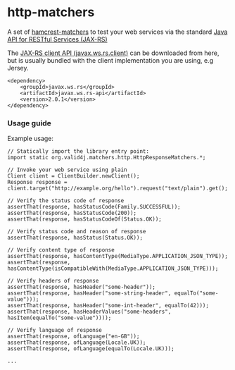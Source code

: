 http-matchers
=============

A set of [hamcrest-matchers](http://hamcrest.org/JavaHamcrest/) to test 
your web services via the standard [Java API for RESTful Services (JAX-RS)](https://jax-rs-spec.java.net/)

The [JAX-RS client API (javax.ws.rs.client)](https://docs.oracle.com/javaee/7/api/index.html?javax/ws/rs/client/package-summary.html)
can be downloaded from here, but is usually bundled with the client implementation you are using, e.g Jersey.

    <dependency>
	    <groupId>javax.ws.rs</groupId>
	    <artifactId>javax.ws.rs-api</artifactId>
	    <version>2.0.1</version>
    </dependency>

### Usage guide

Example usage:

    // Statically import the library entry point:
    import static org.valid4j.matchers.http.HttpResponseMatchers.*;
    
    // Invoke your web service using plain 
    Client client = ClientBuilder.newClient();
    Response response = client.target("http://example.org/hello").request("text/plain").get();
    
    // Verify the status code of response
    assertThat(response, hasStatusCode(Family.SUCCESSFUL));
    assertThat(response, hasStatusCode(200));
    assertThat(response, hasStatusCodeOf(Status.OK));

    // Verify status code and reason of response
    assertThat(response, hasStatus(Status.OK));
    
    // Verify content type of response
    assertThat(response, hasContentType(MediaType.APPLICATION_JSON_TYPE));
    assertThat(response, hasContentType(isCompatibleWith(MediaType.APPLICATION_JSON_TYPE)));
    
    // Verify headers of response
    assertThat(response, hasHeader("some-header"));
    assertThat(response, hasHeader("some-string-header", equalTo("some-value")));
    assertThat(response, hasHeader("some-int-header", equalTo(42)));
    assertThat(response, hasHeaderValues("some-headers", hasItem(equalTo("some-value"))));
    
    // Verify language of response
    assertThat(response, ofLanguage("en-GB"));
    assertThat(response, ofLanguage(Locale.UK));
    assertThat(response, ofLanguage(equalTo(Locale.UK)));

    ...
    
    